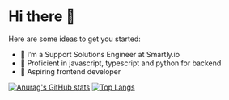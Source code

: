 # Hi there 👋


Here are some ideas to get you started:

- 🔭 I’m a Support Solutions Engineer at Smartly.io
- 💪 Proficient in javascript, typescript and python for backend
- 🌱 Aspiring frontend developer

[![Anurag's GitHub stats](https://github-readme-stats.vercel.app/api?username=gabrieloxe)](https://github.com/anuraghazra/github-readme-stats)
[![Top Langs](https://github-readme-stats.vercel.app/api/top-langs/?username=gabrieloxe&layout=donut-vertical)](https://github.com/anuraghazra/github-readme-stats)
